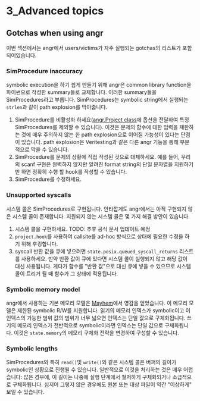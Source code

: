 # 3_Advanced topics

## Gotchas when using angr

이번 섹션에서는 angr에서 users/victims가 자주 실행되는 gotchas의 리스트가 포함되어있습니다.

### SimProcedure inaccuracy

symbolic execution을 하기 쉽게 만들기 위해 angr은 common library function을 파이썬으로 작성한 summary들로 교체합니다. 이러한 summary들을 SimProcedures라고 부릅니다. SimProcedures는 symbolic string에서 실행되는 `strlen`과 같이 path explosion를 막아줍니다.

1. SimProcedure를 비활성화 하세요([angr.Project class](http://angr.io/api-doc/angr.html#module-angr.project)에 옵션을 전달하여 특정 SimProcedures를 제외할 수 있습니다). 이것은 문제의 함수에 대한 입력을 제한하는 것에 매우 주의하지 않는 한 path explosion으로 이어질 가능성이 있다는 단점이 있습니다. path explosion은 Veritesting과 같은 다른 angr 기능을 통해 부분적으로 막을 수 있습니다.
2. SimProcedure를 문제의 상황에 직접 작성된 것으로 대체하세요. 예를 들어, 우리의 scanf 구현은 완벽하지 않지만 알려진 format string의 단일 문자열을 지원하기만 하면 정확히 수행 할 hook를 작성할 수 있습니다.
3. SimProcedure를 수정하세요.

### Unsupported syscalls

시스템 콜은 SimProcedures로 구현됩니다. 안타깝게도 angr에서는 아직 구현되지 않은 시스템 콜이 존재합니다. 지원되지 않는 시스템 콜은 몇 가지 해결 방안이 있습니다.

1. 시스템 콜을 구현하세요. TODO: 추후 공식 문서 업데이트 예정
2. `project.hook`를 사용하여 callsite를 ad-hoc 방식으로 상태에 필요한 수정을 하기 위해 후킹합니다.
3. syscall 반환 값을 큐에 넣으려면 `state.posix.queued_syscall_returns` 리스트를 사용하세요. 만약 반환 값이 큐에 있다면 시스템 콜이 실행되지 않고 해당 값이 대신 사용됩니다. 게다가 함수를 "반환 값"으로 대신 큐에 넣을 수 있으므로 시스템 콜이 트리거 될 때 함수가 그 상태에 적용됩니다.

### Symbolic memory model

angr에서 사용하는 기본 메모리 모델은 [Mayhem](https://users.ece.cmu.edu/~dbrumley/pdf/Cha%20et%20al._2012_Unleashing%20Mayhem%20on%20Binary%20Code.pdf)에서 영감을 얻었습니다. 이 메모리 모델은 제한된 symbolic R/W를 지원합니다. 읽기의 메모리 인덱스가 symbolic이고 이 인덱스의 가능한 범위 값의 범위가 너무 넓으면 인덱스는 단일 값으로 구체화됩니다. 쓰기의 메모리 인덱스가 전반적으로 symbolic이라면 인덱스는 단일 값으로 구체화됩니다. 이것은 `state.memory`의 메모리 구체화 전략을 변경하여 구성할 수 있습니다.

### Symbolic lengths

SimProcedures와 특히 `read()`및 `write()`와 같은 시스템 콜은 버퍼의 길이가 symbolic인 상황으로 진행될 수 있습니다. 일반적으로 이것을 처리하는 것은 매우 어렵습니다: 많은 경우에, 이 길이는 나중에 실행 단계에서 철저하게 구체화되거나 소급적으로 구체화됩니다. 심지어 그렇지 않은 경우에도 원본 또는 대상 파일이 약간 "이상하게" 보일 수 있습니다.
